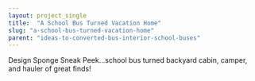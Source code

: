 ```yaml
---
layout: project_single
title:  "A School Bus Turned Vacation Home"
slug: "a-school-bus-turned-vacation-home"
parent: "ideas-to-converted-bus-interior-school-buses"
---
```

Design Sponge Sneak Peek...school bus turned backyard cabin, camper, and hauler of great finds!